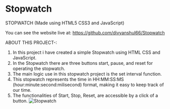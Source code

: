 # Stopwatch
STOPWATCH (Made using HTML5 CSS3 and JavaScript)

You can see the website live at: https://github.com/divyanshul66/Stopwatch

ABOUT THIS PROJECT-:

  1. In this project i have created a simple Stopwatch using HTML CSS and JavaScript.
  2. In the Stopwatch there are three buttons start, pause, and reset for operating the stopwatch.
  3. The main logic use in this stopwatch project is the set interval function.
  4. This stopwatch represents the time in HH:MM:SS:MS (hour:minute:second:milisecond) format, making it easy to keep track of our time.
  5. The functionalities of Start, Stop, Reset, are accessible by a click of a button.
![Stopwatch](https://user-images.githubusercontent.com/119027160/234164323-a855d15d-4e02-45cf-bdfc-30a1403072fb.png)
